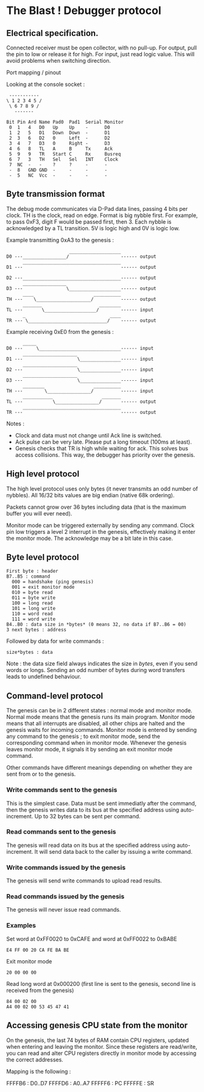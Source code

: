 The Blast ! Debugger protocol
=============================

Electrical specification.
-------------------------

Connected receiver must be open collector, with no pull-up. For output, pull
the pin to low or release it for high. For input, just read logic value.  This
will avoid problems when switching direction.

Port mapping / pinout

Looking at the console socket :

     -----------
    \ 1 2 3 4 5 /
     \ 6 7 8 9 /
       -------

    Bit Pin Ard Name Pad0  Pad1  Serial Monitor
     0  1   4   D0   Up    Up    -      D0
     1  2   5   D1   Down  Down  -      D1
     2  3   6   D2   0     Left  -      D2
     3  4   7   D3   0     Right -      D3
     4  6   8   TL   A     B     Tx     Ack
     5  9   9   TR   Start C     Rx     Busreq
     6  7   3   TH   Sel   Sel   INT    Clock
     7  NC  -   -    ?     ?     -      -
     -  8   GND GND  -     -     -      -
     -  5   NC  Vcc  -     -     -      -


Byte transmission format
------------------------

The debug mode communicates via D-Pad data lines, passing 4 bits per clock.  TH
is the clock, read on edge. Format is big nybble first. For example, to pass
0xF3, digit F would be passed first, then 3. Each nybble is acknowledged by a
TL transition. 5V is logic high and 0V is logic low.

Example transmitting 0xA3 to the genesis :

                           ___________________
    D0 ---________________/                   ------ output
          ____________________________________
    D1 ---                                    ------ output

    D2 ---____________________________________------ output
          ________________
    D3 ---                \___________________------ output
          ____                      __________
    TH ---    \____________________/          ------ output
          _______                     ________
    TL ---       \___________________/        ------ input
          _                               ____
    TR --- \_____________________________/    ------ output


Example receiving 0xE0 from the genesis :

          _____
    D0 ---     \______________________________------ input
          ____________________
    D1 ---                    \_______________------ input
          ____________________
    D2 ---                    \_______________------ input
          ____________________
    D3 ---                    \_______________------ input
          ________                  __________
    TH ---        \________________/          ------ input
          ___________                  _______
    TL ---           \________________/       ------ output
          ____________________________________
    TR ---                                    ------ output

Notes :
 * Clock and data must not change until Ack line is switched.
 * Ack pulse can be very late. Please put a long timeout (100ms at least).
 * Genesis checks that TR is high while waiting for ack. This solves bus access
   collisions. This way, the debugger has priority over the genesis.


High level protocol
-------------------

The high level protocol uses only bytes (it never transmits an odd number of
nybbles). All 16/32 bits values are big endian (native 68k ordering).

Packets cannot grow over 36 bytes including data (that is the maximum buffer
you will ever need).

Monitor mode can be triggered externally by sending any command. Clock pin low
triggers a level 2 interrupt in the genesis, effectively making it enter the
monitor mode. The acknowledge may be a bit late in this case.


Byte level protocol
-------------------

    First byte : header
    B7..B5 : command
      000 = handshake (ping genesis)
      001 = exit monitor mode
      010 = byte read
      011 = byte write
      100 = long read
      101 = long write
      110 = word read
      111 = word write
    B4..B0 : data size in *bytes* (0 means 32, no data if B7..B6 = 00)
    3 next bytes : address

Followed by data for write commands :

    size*bytes : data

Note : the data size field always indicates the size in *bytes*, even if you
send words or longs. Sending an odd number of bytes during word transfers leads
to undefined behaviour.

Command-level protocol
----------------------

The genesis can be in 2 different states : normal mode and monitor mode. Normal
mode means that the genesis runs its main program. Monitor mode means that all
interrupts are disabled, all other chips are halted and the genesis waits for
incoming commands. Monitor mode is entered by sending any command to the
genesis ; to exit monitor mode, send the corresponding command when in monitor
mode. Whenever the genesis leaves monitor mode, it signals it by sending an
exit monitor mode command.

Other commands have different meanings depending on whether they are sent from
or to the genesis.

### Write commands sent to the genesis ###

This is the simplest case. Data must be sent immediatly after the command, then
the genesis writes data to its bus at the specified address using
auto-increment. Up to 32 bytes can be sent per command.

### Read commands sent to the genesis ###

The genesis will read data on its bus at the specified address using
auto-increment. It will send data back to the caller by issuing a write
command.

### Write commands issued by the genesis ###

The genesis will send write commands to upload read results.

### Read commands issued by the genesis ###

The genesis will never issue read commands.

### Examples ###

Set word at 0xFF0020 to 0xCAFE and word at 0xFF0022 to 0xBABE

    E4 FF 00 20 CA FE BA BE

Exit monitor mode

    20 00 00 00

Read long word at 0x000200 (first line is sent to the genesis, second line is
received from the genesis)

    84 00 02 00
    A4 00 02 00 53 45 47 41


Accessing genesis CPU state from the monitor
--------------------------------------------

On the genesis, the last 74 bytes of RAM contain CPU registers, updated when
entering and leaving the monitor. Since these registers are read/write, you can
read and alter CPU registers directly in monitor mode by accessing the correct
addresses.

Mapping is the following :

FFFFB6 : D0..D7
FFFFD6 : A0..A7
FFFFF6 : PC
FFFFFE : SR
